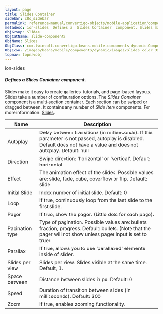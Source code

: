 ```yaml
---
layout: page
title: Slides Container
sidebar: c8o_sidebar
permalink: reference-manual/convertigo-objects/mobile-application/components/slide-components/slide-container/
metadesc: ion-slides  Defines a  Slides Container  component. Slides make it easy to create galleries, tutorials, and page-based layouts. Slides take a number o
ObjGroup: Slides
ObjCatName: slide-components
ObjName: Slides
ObjClass: com.twinsoft.convertigo.beans.mobile.components.dynamic.ComponentManager$1
ObjIcon: /images/beans/mobile/components/dynamic/images/slides_color_32x32.png
topnav: topnavobj
---
```

ion-slides
##### Defines a <i>Slides Container</i> component.
Slides make it easy to create galleries, tutorials, and page-based layouts. Slides take a number of configuration options.
The <i>Slides Container</i> component is a multi-section container. Each section can be swiped or dragged between. It contains any number of <i>Slide Item</i> components.
 For more information: <a href='https://ionicframework.com/docs/v3/components/#slides' target='_blank'>Slides</a>.

Name | Description 
--- | ---
Autoplay | Delay between transitions (in milliseconds). If this parameter is not passed, autoplay is disabled. Default does not have a value and does not autoplay. Default: null
Direction | Swipe direction: 'horizontal' or 'vertical'. Default: horizontal
Effect | The animation effect of the slides. Possible values are: slide, fade, cube, coverflow or flip. Default: slide
Initial Slide | Index number of initial slide. Default: 0
Loop | If true, continuously loop from the last slide to the first slide.
Pager | If true, show the pager. (Little dots for each page).
Pagination type | Type of pagination. Possible values are: bullets, fraction, progress. Default: bullets. (Note that the pager will not show unless pager input is set to true)
Parallax | If true, allows you to use 'parallaxed' elements inside of slider.
Slides per view | Slides per view. Slides visible at the same time. Default, 1.
Space between | Distance between slides in px. Default: 0
Speed | Duration of transition between slides (in milliseconds). Default: 300
Zoom | If true, enables zooming functionality.

